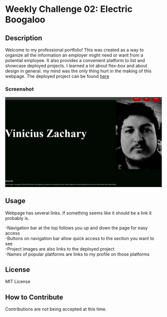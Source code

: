 # Weekly Challenge 02: Electric Boogaloo

## Description

Welcome to my professional portfolio! This was created as a way to organize all the information an employer might need or want from a potential employee. It also provides a convenient platform to list and showcase deployed projects. I learned a lot about flex-box and about design in general. my mind was the only thing hurt in the making of this webpage. The deployed project can be found [here](https://vzachary13.github.io/effective-train/)

### Screenshot
![Webpage Screenshot](./assets/images/screenshot01.jpg)

## Usage

Webpage has several links. If something seems like it should be a link it probably is.<br>

-Navigation bar at the top follows you up and down the page for easy access<br>
-Buttons on navigation bar allow quick access to the section you want to see<br>
-Project images are also links to the deployed project<br>
-Names of popular platforms are links to my profile on those platforms<br>

## License

MIT License

## How to Contribute

Contributions are not being accepted at this time.
